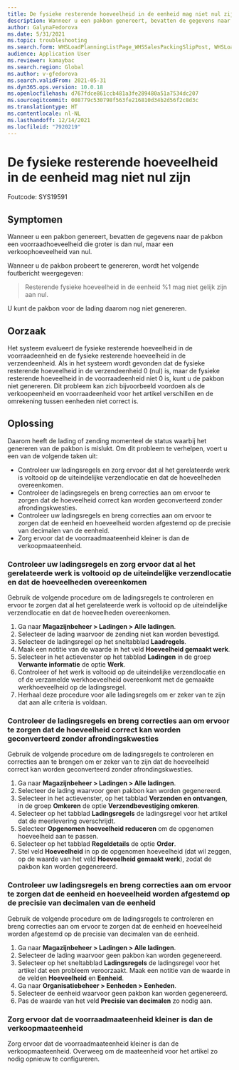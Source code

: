 ```yaml
---
title: De fysieke resterende hoeveelheid in de eenheid mag niet nul zijn
description: Wanneer u een pakbon genereert, bevatten de gegevens naar de pakbon een voorraadhoeveelheid die groter is dan nul, maar een verkoophoeveelheid van nul.
author: GalynaFedorova
ms.date: 5/31/2021
ms.topic: troubleshooting
ms.search.form: WHSLoadPlanningListPage_WHSSalesPackingSlipPost, WHSLoadTable_WHSSalesPackingSlipPost
audience: Application User
ms.reviewer: kamaybac
ms.search.region: Global
ms.author: v-gfedorova
ms.search.validFrom: 2021-05-31
ms.dyn365.ops.version: 10.0.18
ms.openlocfilehash: d767fdce861ccb481a3fe289480a51a7534dc207
ms.sourcegitcommit: 008779c530798f563fe216810d34b2d56f2c8d3c
ms.translationtype: HT
ms.contentlocale: nl-NL
ms.lasthandoff: 12/14/2021
ms.locfileid: "7920219"
---
```

# <a name="physical-remaining-quantity-in-the-unit-must-not-be-zero"></a>De fysieke resterende hoeveelheid in de eenheid mag niet nul zijn

Foutcode: SYS19591

## <a name="symptoms"></a>Symptomen

Wanneer u een pakbon genereert, bevatten de gegevens naar de pakbon een voorraadhoeveelheid die groter is dan nul, maar een verkoophoeveelheid van nul.

Wanneer u de pakbon probeert te genereren, wordt het volgende foutbericht weergegeven:

> Resterende fysieke hoeveelheid in de eenheid %1 mag niet gelijk zijn aan nul.

U kunt de pakbon voor de lading daarom nog niet genereren.

## <a name="cause"></a>Oorzaak

Het systeem evalueert de fysieke resterende hoeveelheid in de voorraadeenheid en de fysieke resterende hoeveelheid in de verzendeenheid. Als in het systeem wordt gevonden dat de fysieke resterende hoeveelheid in de verzendeenheid 0 (nul) is, maar de fysieke resterende hoeveelheid in de voorraadeenheid niet 0 is, kunt u de pakbon niet genereren. Dit probleem kan zich bijvoorbeeld voordoen als de verkoopeenheid en voorraadeenheid voor het artikel verschillen en de omrekening tussen eenheden niet correct is.

## <a name="resolution"></a>Oplossing

Daarom heeft de lading of zending momenteel de status waarbij het genereren van de pakbon is mislukt. Om dit probleem te verhelpen, voert u een van de volgende taken uit:

- Controleer uw ladingsregels en zorg ervoor dat al het gerelateerde werk is voltooid op de uiteindelijke verzendlocatie en dat de hoeveelheden overeenkomen.
- Controleer de ladingsregels en breng correcties aan om ervoor te zorgen dat de hoeveelheid correct kan worden geconverteerd zonder afrondingskwesties.
- Controleer uw ladingsregels en breng correcties aan om ervoor te zorgen dat de eenheid en hoeveelheid worden afgestemd op de precisie van decimalen van de eenheid.
- Zorg ervoor dat de voorraadmaateenheid kleiner is dan de verkoopmaateenheid.

### <a name="review-your-load-lines-and-make-sure-that-all-the-related-work-has-been-completed-at-the-final-shipping-location-and-that-the-quantities-match"></a>Controleer uw ladingsregels en zorg ervoor dat al het gerelateerde werk is voltooid op de uiteindelijke verzendlocatie en dat de hoeveelheden overeenkomen

Gebruik de volgende procedure om de ladingsregels te controleren en ervoor te zorgen dat al het gerelateerde werk is voltooid op de uiteindelijke verzendlocatie en dat de hoeveelheden overeenkomen.

1. Ga naar **Magazijnbeheer \> Ladingen \> Alle ladingen**.
1. Selecteer de lading waarvoor de zending niet kan worden bevestigd.
1. Selecteer de ladingsregel op het sneltabblad **Laadregels**.
1. Maak een notitie van de waarde in het veld **Hoeveelheid gemaakt werk**.
1. Selecteer in het actievenster op het tabblad **Ladingen** in de groep **Verwante informatie** de optie **Werk**.
1. Controleer of het werk is voltooid op de uiteindelijke verzendlocatie en of de verzamelde werkhoeveelheid overeenkomt met de gemaakte werkhoeveelheid op de ladingsregel.
1. Herhaal deze procedure voor alle ladingsregels om er zeker van te zijn dat aan alle criteria is voldaan.

### <a name="review-your-load-lines-and-make-adjustments-to-ensure-that-the-quantity-can-be-cleanly-converted-without-rounding-issues"></a>Controleer de ladingsregels en breng correcties aan om ervoor te zorgen dat de hoeveelheid correct kan worden geconverteerd zonder afrondingskwesties

Gebruik de volgende procedure om de ladingsregels te controleren en correcties aan te brengen om er zeker van te zijn dat de hoeveelheid correct kan worden geconverteerd zonder afrondingskwesties.

1. Ga naar **Magazijnbeheer \> Ladingen \> Alle ladingen**.
1. Selecteer de lading waarvoor geen pakbon kan worden gegenereerd.
1. Selecteer in het actievenster, op het tabblad **Verzenden en ontvangen**, in de groep **Omkeren** de optie **Verzendbevestiging omkeren**.
1. Selecteer op het tabblad **Ladingsregels** de ladingsregel voor het artikel dat de meerlevering overschrijdt.
1. Selecteer **Opgenomen hoeveelheid reduceren** om de opgenomen hoeveelheid aan te passen.
1. Selecteer op het tabblad **Regeldetails** de optie **Order**.
1. Stel veld **Hoeveelheid** in op de opgenomen hoeveelheid (dat wil zeggen, op de waarde van het veld **Hoeveelheid gemaakt werk**), zodat de pakbon kan worden gegenereerd.

### <a name="review-your-load-lines-and-make-adjustments-to-ensure-that-the-unit-and-quantity-are-aligned-with-the-decimal-precision-of-the-unit"></a>Controleer uw ladingsregels en breng correcties aan om ervoor te zorgen dat de eenheid en hoeveelheid worden afgestemd op de precisie van decimalen van de eenheid

Gebruik de volgende procedure om de ladingsregels te controleren en breng correcties aan om ervoor te zorgen dat de eenheid en hoeveelheid worden afgestemd op de precisie van decimalen van de eenheid.

1. Ga naar **Magazijnbeheer \> Ladingen \> Alle ladingen**.
1. Selecteer de lading waarvoor geen pakbon kan worden gegenereerd.
1. Selecteer op het sneltabblad **Ladingsregels** de ladingsregel voor het artikel dat een probleem veroorzaakt. Maak een notitie van de waarde in de velden **Hoeveelheid** en **Eenheid**.
1. Ga naar **Organisatiebeheer \> Eenheden \> Eenheden**.
1. Selecteer de eenheid waarvoor geen pakbon kan worden gegenereerd.
1. Pas de waarde van het veld **Precisie van decimalen** zo nodig aan.

### <a name="make-sure-that-the-inventory-unit-of-measure-is-smaller-than-the-sales-unit-of-measure"></a>Zorg ervoor dat de voorraadmaateenheid kleiner is dan de verkoopmaateenheid

Zorg ervoor dat de voorraadmaateenheid kleiner is dan de verkoopmaateenheid. Overweeg om de maateenheid voor het artikel zo nodig opnieuw te configureren.
